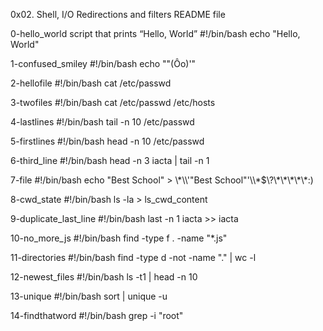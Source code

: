 0x02. Shell, I/O Redirections and filters README file

0-hello_world
script that prints “Hello, World”
#!/bin/bash
echo "Hello, World"

1-confused_smiley
#!/bin/bash
echo "\"(Ôo)'"

2-hellofile
#!/bin/bash
cat /etc/passwd

3-twofiles
#!/bin/bash
cat /etc/passwd /etc/hosts

4-lastlines
#!/bin/bash
tail -n 10 /etc/passwd

5-firstlines
#!/bin/bash
head -n 10 /etc/passwd

6-third_line
#!/bin/bash
head -n 3 iacta | tail -n 1 

7-file
#!/bin/bash
echo "Best School" > \\\*\\\\'"Best School"\'\\\\*$\\\?\\\*\\\*\\\*\\\*\\\*:\)

8-cwd_state
#!/bin/bash
ls -la > ls_cwd_content

9-duplicate_last_line
#!/bin/bash
last -n 1 iacta >> iacta

10-no_more_js
#!/bin/bash
find -type f . -name "*.js"

11-directories
#!/bin/bash
find -type d -not -name "." | wc -l

12-newest_files
#!/bin/bash
ls -t1 | head -n 10

13-unique
#!/bin/bash
sort | unique -u

14-findthatword
#!/bin/bash
grep -i "root"
